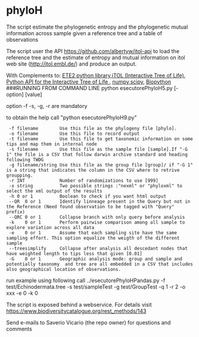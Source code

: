 phyloH
======

The script estimate the phylogenetic entropy and the phylogenetic mutual information across sample given a reference tree and a table of observations

The script user the API https://github.com/albertyw/itol-api to load the reference 
tree and the estimate of entropy and mutual information on itol web site (http://itol.embl.de/) and produce an output.

With Complements to: [ETE2 python library](http://pythonhosted.org/ete2/),[iTOL (Interactive Tree of Life)](http://itol.embl.de/), [Python API for the Interactive Tree of Life ](https://github.com/albertyw/itol-api), [numpy](http://www.numpy.org/),[scipy](http://www.scipy.org/), [Biopython](http://biopython.org/wiki/Main_Page)
###RUNNING FROM COMMAND LINE
python esecutorePhyloH5.py [-option] [value]

option -f  -s, -g, -r are mandatory

to obtain the help call
"python esecutorePhyloH9.py"


     -f filename        Use this file as the phylogeny file [phylo].
     -o filename        Use this file to record output
     -t filename        Use this file to get taxonomic information on some tips and map them in internal node
     -s filename        Use this file as the sample file [sample].If "-G 1" the file is a CSV that follow darwin archive standard and heading following TWDG
     -g filename/string Use this file as the group file [group]/ if "-G 1" is a string that indicates the column in the CSV where to retrive groupping.
     -r INT             Number of randomizations to use [999]
     -x string          Two possible strings :"nexml" or "phyloxml" to select the xml output of the results
     -h 0 or 1          Boolean to check if you want html output
     --QR  0 or 1       Identify linneage present in the Query but not in the Reference (Need found observation to be tagged with "Query" prefix)
     --QRC 0 or 1       Collapse branch with only query before analysis
     -k    0 or 1       Perform pairwise comparison among all sample to explore variation across all data
     -e    0 or 1       Assume that each sampling site have the same sampling effort. This option equalize the weigth of the different sample
     --treesimplify     Collapse after analysis all descedant nodes that have weighted length to tips less that given [0.01]
     -G    0 or 1       Geographic analysis mode: group and sample and potentially taxonomy  and tree are all embedded in a CSV that includes also geographical location of observations.
 
  
 run example using following call 
 ../esecutorePhyloHPandas.py -f test/Echinodermata.tree -s test/sampleTest  -g test/GroupTest -q 1 -r 2 -o xxx -e 0 -k 0
 
 The script is exposed behind a webservice. For details visit https://www.biodiversitycatalogue.org/rest_methods/143

Send e-mails to Saverio Vicario (the repo owner) for questions and comments